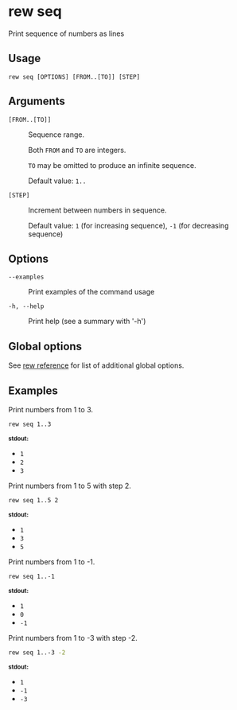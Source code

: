 # rew seq

Print sequence of numbers as lines

## Usage

```
rew seq [OPTIONS] [FROM..[TO]] [STEP]
```

## Arguments

<dl>
<dt><code>[FROM..[TO]]</code></dt>
<dd>

Sequence range.

Both `FROM` and `TO` are integers.

`TO` may be omitted to produce an infinite sequence.

Default value: `1..`
</dd>
<dt><code>[STEP]</code></dt>
<dd>

Increment between numbers in sequence.

Default value: `1` (for increasing sequence), `-1` (for decreasing sequence)
</dd>
</dl>

## Options

<dl>

<dt><code>--examples</code></dt>
<dd>

Print examples of the command usage
</dd>

<dt><code>-h, --help</code></dt>
<dd>

Print help (see a summary with '-h')
</dd>
</dl>

## Global options

See [rew reference](rew.md#global-options) for list of additional global options.

## Examples

Print numbers from 1 to 3.

```sh
rew seq 1..3
```

<div class="example-io">
<div class="example-io-stream">
<small><b>stdout:</b></small>
<ul>
<li><code>1</code></li>
<li><code>2</code></li>
<li><code>3</code></li>
</ul>
</div>
</div>

Print numbers from 1 to 5 with step 2.

```sh
rew seq 1..5 2
```

<div class="example-io">
<div class="example-io-stream">
<small><b>stdout:</b></small>
<ul>
<li><code>1</code></li>
<li><code>3</code></li>
<li><code>5</code></li>
</ul>
</div>
</div>

Print numbers from 1 to -1.

```sh
rew seq 1..-1
```

<div class="example-io">
<div class="example-io-stream">
<small><b>stdout:</b></small>
<ul>
<li><code>1</code></li>
<li><code>0</code></li>
<li><code>-1</code></li>
</ul>
</div>
</div>

Print numbers from 1 to -3 with step -2.

```sh
rew seq 1..-3 -2
```

<div class="example-io">
<div class="example-io-stream">
<small><b>stdout:</b></small>
<ul>
<li><code>1</code></li>
<li><code>-1</code></li>
<li><code>-3</code></li>
</ul>
</div>
</div>
